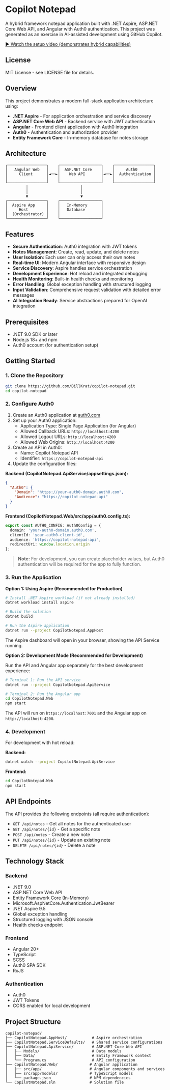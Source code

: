 
# Copilot Notepad

A hybrid framework notepad application built with .NET Aspire, ASP.NET Core Web API, and Angular with Auth0 authentication.  This project was generated as an exercise in AI-assisted development using GitHub Copilot.

[▶ Watch the setup video (demonstrates hybrid capabilities)](https://www.global-webnet.com/files/NotebookAI-setup.mp4)

## License

MIT License - see LICENSE file for details.

## Overview

This project demonstrates a modern full-stack application architecture using:

- **.NET Aspire** - For application orchestration and service discovery
- **ASP.NET Core Web API** - Backend service with JWT authentication
- **Angular** - Frontend client application with Auth0 integration
- **Auth0** - Authentication and authorization provider
- **Entity Framework Core** - In-memory database for notes storage

## Architecture

```
┌─────────────────┐    ┌──────────────────┐    ┌─────────────────┐
│   Angular Web   │    │  ASP.NET Core    │    │     Auth0       │
│     Client      │◄──►│    Web API       │◄──►│  Authentication │
│                 │    │                  │    │                 │
└─────────────────┘    └──────────────────┘    └─────────────────┘
         │                       │
         │                       │
         ▼                       ▼
┌─────────────────┐    ┌──────────────────┐
│  Aspire App     │    │   In-Memory      │
│     Host        │    │   Database       │
│  (Orchestrator) │    │                  │
└─────────────────┘    └──────────────────┘
```

## Features

- **Secure Authentication**: Auth0 integration with JWT tokens
- **Notes Management**: Create, read, update, and delete notes
- **User Isolation**: Each user can only access their own notes
- **Real-time UI**: Modern Angular interface with responsive design
- **Service Discovery**: Aspire handles service orchestration
- **Development Experience**: Hot reload and integrated debugging
- **Health Monitoring**: Built-in health checks and monitoring
- **Error Handling**: Global exception handling with structured logging
- **Input Validation**: Comprehensive request validation with detailed error messages
- **AI Integration Ready**: Service abstractions prepared for OpenAI integration

## Prerequisites

- .NET 9.0 SDK or later
- Node.js 18+ and npm
- Auth0 account (for authentication setup)

## Getting Started

### 1. Clone the Repository

```bash
git clone https://github.com/BillKrat/copilot-notepad.git
cd copilot-notepad
```

### 2. Configure Auth0

1. Create an Auth0 application at [auth0.com](https://auth0.com)
2. Set up your Auth0 application:
   - Application Type: Single Page Application (for Angular)
   - Allowed Callback URLs: `http://localhost:4200`
   - Allowed Logout URLs: `http://localhost:4200`
   - Allowed Web Origins: `http://localhost:4200`
3. Create an API in Auth0:
   - Name: Copilot Notepad API
   - Identifier: `https://copilot-notepad-api`
4. Update the configuration files:

**Backend (CopilotNotepad.ApiService/appsettings.json):**
```json
{
  "Auth0": {
    "Domain": "https://your-auth0-domain.auth0.com",
    "Audience": "https://copilot-notepad-api"
  }
}
```

**Frontend (CopilotNotepad.Web/src/app/auth0.config.ts):**
```typescript
export const AUTH0_CONFIG: Auth0Config = {
  domain: 'your-auth0-domain.auth0.com',
  clientId: 'your-auth0-client-id',
  audience: 'https://copilot-notepad-api',
  redirectUri: window.location.origin
};
```

> **Note:** For development, you can create placeholder values, but Auth0 authentication will be required for the app to fully function.

### 3. Run the Application

**Option 1: Using Aspire (Recommended for Production)**
```bash
# Install .NET Aspire workload (if not already installed)
dotnet workload install aspire

# Build the solution
dotnet build

# Run the Aspire application
dotnet run --project CopilotNotepad.AppHost
```

The Aspire dashboard will open in your browser, showing the API Service running.

**Option 2: Development Mode (Recommended for Development)**

Run the API and Angular app separately for the best development experience:

```bash
# Terminal 1: Run the API service
dotnet run --project CopilotNotepad.ApiService

# Terminal 2: Run the Angular app
cd CopilotNotepad.Web
npm start
```

The API will run on `https://localhost:7001` and the Angular app on `http://localhost:4200`.

### 4. Development

For development with hot reload:

**Backend:**
```bash
dotnet watch --project CopilotNotepad.ApiService
```

**Frontend:**
```bash
cd CopilotNotepad.Web
npm start
```

## API Endpoints

The API provides the following endpoints (all require authentication):

- `GET /api/notes` - Get all notes for the authenticated user
- `GET /api/notes/{id}` - Get a specific note
- `POST /api/notes` - Create a new note
- `PUT /api/notes/{id}` - Update an existing note
- `DELETE /api/notes/{id}` - Delete a note

## Technology Stack

### Backend
- .NET 9.0
- ASP.NET Core Web API
- Entity Framework Core (In-Memory)
- Microsoft.AspNetCore.Authentication.JwtBearer
- .NET Aspire 9.5
- Global exception handling
- Structured logging with JSON console
- Health checks endpoint

### Frontend
- Angular 20+
- TypeScript
- SCSS
- Auth0 SPA SDK
- RxJS

### Authentication
- Auth0
- JWT Tokens
- CORS enabled for local development

## Project Structure

```
copilot-notepad/
├── CopilotNotepad.AppHost/           # Aspire orchestration
├── CopilotNotepad.ServiceDefaults/   # Shared service configurations
├── CopilotNotepad.ApiService/        # ASP.NET Core Web API
│   ├── Models/                       # Data models
│   ├── Data/                         # Entity Framework context
│   └── Program.cs                    # API configuration
├── CopilotNotepad.Web/              # Angular application
│   ├── src/app/                     # Angular components and services
│   ├── src/app/models/              # TypeScript models
│   └── package.json                 # NPM dependencies
└── CopilotNotepad.sln               # Solution file
```
